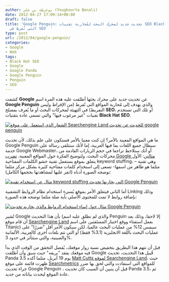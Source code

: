 ```yaml
---
author: يوغرطة بن علي (Youghourta Benali)
date: 2012-04-27 17:09:14+00:00
draft: false
title: 'Google Penguin: تحديث جديد لمحرك البحث لمُحاربة تقنيات SEO Blackhat والمواقع
  التي تُفرط في SEO  '
type: post
url: /2012/04/google-penguin/
categories:
- Google
- Web
tags:
- Black Hat SEO
- Google
- Google Panda
- Google Penguin
- Penguin
- SEO
---
```


كشفت **Google** عن تحديث جديد على محرك بحثها أطلقت عليه هذه المرة اسم **Google Penguin** والذي يهدف إلى مُحاربة المواقع التي تُفرط (من الإفراط وليس التفريط) في التهيئة لمحركات البحث أو ما يُعرف بمصلح **SEO**، أو تلك التي تستخدم تقنيات "غير مرغوب فيها" والتي تسمى عادة بتقنيات **Black Hat SEO**.




[![الشعار الذي استعمل على موقع Searchengine Land للحديث عن تحديث google penguin](http://www.it-scoop.com/wp-content/uploads/2012/04/google-penguin.jpg)
](http://www.it-scoop.com/wp-content/uploads/2012/04/google-penguin.jpg)




ما هي المواقع المعينة بالأمر؟ إن كنت معنيا بالأمر فستكون على علم بذلك، لأن تحديث Google Penguin سيطال جميع اللغات بما فيها العربية، إما لأنك ستتلقى رسالة على خدمة Google Webmaster، أو أنك ستلاحظ تراجعا في حجم الزيارات القادمة من محركات البحث. ولتوضيح الفكرة حول المواقع المعنية، [تضرب Google مثالين](http://googlewebmastercentral.blogspot.com/2012/04/another-step-to-reward-high-quality.html): الأول يتعلق بموقع يستعمل تقنية حشو الكلمات المفتاحية keyword stuffing، وهي تقنية –مثلما هو ظاهر من اسمها- تسعى إلى استخدام كلمات مفتاحية كثيرة بشكل مركز مثلما توضحه الصورة أدناه (انقر عليها لمشاهدتها بحجمها الكامل):




[![مثال عن استخدام تقنية keyword stuffing التي يحاربها تحديث Google Penguin](http://www.it-scoop.com/wp-content/uploads/2012/04/keyword-stuffing-1024x637.png)
](http://www.it-scoop.com/wp-content/uploads/2012/04/keyword-stuffing.png)




أما الثاني فيتعلق الأمر بموقع يُسيء استخدام نظام الروابط التشعبية Linking وذلك بإضافة روابط لا تمت للمحتوى الأًصلي بأية صلة مثلما توضحه هذه الصورة:




[![مثال حول إساء استخدام الروابط والذي يحاربه تحديث Google Penguin](http://www.it-scoop.com/wp-content/uploads/2012/04/link-spam.png)
](http://www.it-scoop.com/wp-content/uploads/2012/04/link-spam.png)




تُشير Google بأن هذا التحديث (والذي لم تطلق عليه اسم Penguin إلا لاحقا، وذلك بعد أن قام موقع [Searchengine Land](http://searchengineland.com/the-penguin-update-googles-webspam-algorithm-gets-official-name-119623) بعمل استفتاء ووقع اختيار المستَفتين على اسم Titanic) سيمس 12% من عمليات البحث عالميا، لكن سيكون الأمر أقل "ضررًا" على عمليات البحث باللغة الانجليزية (3.1% فقط) أو التي تتم بلغات أخرى كالعربية، الألمانية والصينية، والتي ستتأثر في حدود 3%.




قبل أن تتهم هذا البطريق بتخفيض نسبة زوار موقعك، يُفضل التحقق من الوقت الذي بدأ فيه موقعك بفقد "بريقه" حيث سبق وأن أطلقت Google قُبيل هذا التحديث، تحديث Panda 3.5 يوم 19 أبريل، مثلما أكده [Matt Cutts لموقع Searchengine Land](http://searchengineland.com/winners-losers-from-googles-webspam-update-119493)، حيث ظهرت قائمة على موقع [Searchmetrics](http://blog.searchmetrics.com/us/2012/04/25/google-bad-seo-update-a-first-earthquake-on-the-short-head/) للمواقع التي استفادت والتي لحق بها ضرر جراء تحديث Google Penguin
، قبل أن يتبين أن السبب كان تحديث Panda 3.5، ثم عادة الموقع ليحدث بياناته من جديد.
